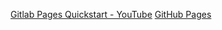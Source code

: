 [Gitlab Pages Quickstart - YouTube](https://www.youtube.com/watch?v=jDf5G8COsP8)
[GitHub Pages](https://pages.github.com/)